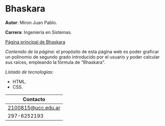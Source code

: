 # Bhaskara

**Autor**: Miron Juan Pablo.

**Carrera**: Ingeniería en Sistemas.

[Página principal de Bhaskara](https://ucc-labcompu2.github.io/proyecto2022-miron/)

*Contenido de la página:* 
el propósito de esta página web es poder graficar un polinomio de segundo grado introducido por el usuario y poder calcular sus raíces, empleando la fórmula de "Bhaskara".

*Listado de tecnologías:*
- HTML.
- CSS.

| Contacto           |
|--------------------|
| 2100815@ucc.edu.ar |
| 297-6252193        |
